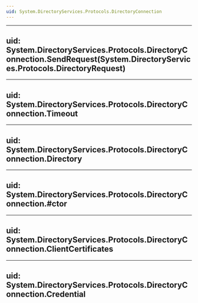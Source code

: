 ```yaml
---
uid: System.DirectoryServices.Protocols.DirectoryConnection
---
```


---
uid: System.DirectoryServices.Protocols.DirectoryConnection.SendRequest(System.DirectoryServices.Protocols.DirectoryRequest)
---

---
uid: System.DirectoryServices.Protocols.DirectoryConnection.Timeout
---

---
uid: System.DirectoryServices.Protocols.DirectoryConnection.Directory
---

---
uid: System.DirectoryServices.Protocols.DirectoryConnection.#ctor
---

---
uid: System.DirectoryServices.Protocols.DirectoryConnection.ClientCertificates
---

---
uid: System.DirectoryServices.Protocols.DirectoryConnection.Credential
---
